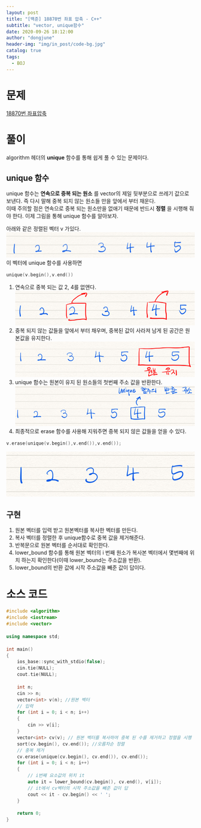 ```yaml
---
layout: post
title: "[백준] 18870번 좌표 압축 - C++"
subtitle: "vector, unique함수"
date: 2020-09-26 18:12:00
author: "dongjune"
header-img: "img/in_post/code-bg.jpg"
catalog: true
tags:
  - BOJ
---
```


# 문제

[18870번 좌표압축](https://www.acmicpc.net/problem/18870)

# 풀이

algorithm 헤더의 **unique** 함수를 통해 쉽게 풀 수 있는 문제이다.

## unique 함수

unique 함수는 **연속으로 중복 되는 원소** 를 vector의 제일 뒷부분으로 쓰레기 값으로 보낸다. 즉 다시 말해 중복 되지 않는 원소들 만을 앞에서 부터 채운다.  
이때 주의할 점은 연속으로 중복 되는 원소만을 없애기 때문에 반드시 **정렬** 을 시행해 줘야 한다. 이제 그림을 통해 unique 함수를 알아보자.

아래와 같은 정렬된 벡터 v 가있다.
![1](/assets/img/unique1.png)  
이 벡터에 unique 함수를 사용하면

```c++
unique(v.begin(),v.end())
```

1. 연속으로 중복 되는 값 2, 4를 없앤다.
   ![2](/assets/img/unique2.png)
2. 중복 되지 않는 값들을 앞에서 부터 채우며, 중복된 값이 사라져 남게 된 공간은 원본값을 유지한다.
   ![3](/assets/img/unique3.png)
3. unique 함수는 원본이 유지 된 원소들의 첫번째 주소 값을 반환한다.
   ![4](/assets/img/unique4.png)
4. 최종적으로 erase 함수를 사용해 지워주면 중복 되지 않은 값들을 얻을 수 있다.

```c++
v.erase(unique(v.begin(),v.end()),v.end());
```

![5](/assets/img/unique5.png)

## 구현

1. 원본 벡터를 입력 받고 원본벡터를 복사한 벡터를 만든다.
2. 복사 벡터를 정렬한 후 unique함수로 중복 값을 제거해준다.
3. 반복문으로 원본 벡터를 순서대로 확인한다.
4. lower_bound 함수를 통해 원본 벡터의 i 번째 원소가 복사본 벡터에서 몇번째에 위치 하는지 확인한다(이때 lower_bound는 주소값을 반환).
5. lower_bound의 반환 값에 시작 주소값을 빼준 값이 답이다.

# 소스 코드

```c++
#include <algorithm>
#include <iostream>
#include <vector>

using namespace std;

int main()
{
    ios_base::sync_with_stdio(false);
    cin.tie(NULL);
    cout.tie(NULL);

    int n;
    cin >> n;
    vector<int> v(n); //원본 벡터
    // 입력
    for (int i = 0; i < n; i++)
    {
        cin >> v[i];
    }
    vector<int> cv(v); // 원본 벡터를 복사하여 중복 된 수를 제거하고 정렬을 시행 할 벡터.
    sort(cv.begin(), cv.end()); //오름차순 정렬
    // 중복 제거
    cv.erase(unique(cv.begin(), cv.end()), cv.end());
    for (int i = 0; i < n; i++)
    {
        // i번째 요소값의 위치 it
        auto it = lower_bound(cv.begin(), cv.end(), v[i]);
        // it에서 cv벡터의 시작 주소값을 빼준 값이 답
        cout << it - cv.begin() << ' ';
    }

    return 0;
}
```
